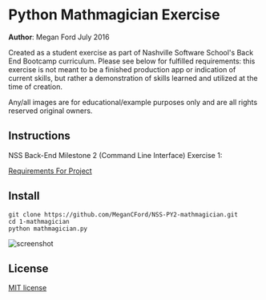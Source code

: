 # Python Mathmagician Exercise

**Author**: Megan Ford July 2016 


Created as a student exercise as part of Nashville Software School's Back End Bootcamp curriculum. Please see below for fulfilled requirements: this exercise is not meant to be a finished production app or indication of current skills, but rather a demonstration of skills learned and utilized at the time of creation.


Any/all images are for educational/example purposes only and are all rights reserved original owners. 


## Instructions


NSS Back-End Milestone 2 (Command Line Interface) Exercise 1: 


[Requirements For Project](https://github.com/nashville-software-school/python-milestones/blob/master/02-command-line-applications/exercises/CLI_MATHMAGICIAN.md)



## Install


``` 
git clone https://github.com/MeganCFord/NSS-PY2-mathmagician.git
cd 1-mathmagician
python mathmagician.py
```

![screenshot](mathmagician-screenshot.jpg)


## License 


[MIT license](LICENSE.md)

